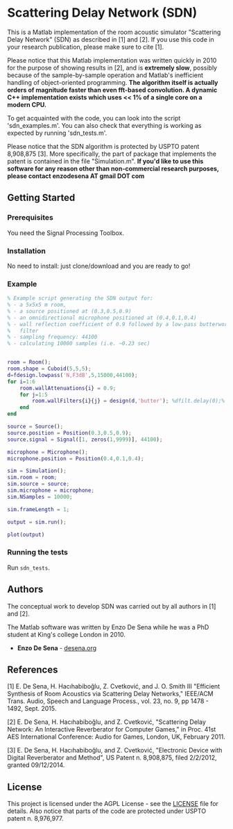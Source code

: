 # Scattering Delay Network (SDN)

This is a Matlab implementation of the room acoustic simulator "Scattering Delay Network" (SDN) as described in [1] and [2]. If you use this code in your research publication, please make sure to cite [1].

Please notice that this Matlab implementation was written quickly in 2010 for the purpose of showing results in [2], and is **extremely slow**, possibly because of the sample-by-sample operation and Matlab's inefficient handling of object-oriented programming. **The algorithm itself is actually orders of magnitude faster than even fft-based convolution. A dynamic C++ implementation exists which uses << 1% of a single core on a modern CPU.**

To get acquainted with the code, you can look into the script 'sdn_examples.m'. You can also check that everything is working as expected by running 'sdn_tests.m'. 

Please notice that the SDN algorithm is protected by USPTO patent 8,908,875 [3]. More specifically, the part of package that implements the patent is contained in the file "Simulation.m". **If you'd like to use this software for any reason other than non-commercial research purposes, please contact enzodesena AT gmail DOT com**



## Getting Started

### Prerequisites 

You need the Signal Processing Toolbox. 

### Installation

No need to install: just clone/download and you are ready to go!

### Example

```matlab
% Example script generating the SDN output for:
% - a 5x5x5 m room,
% - a source positioned at (0.3,0.5,0.9)
% - an omnidirectional microphone positioned at (0.4,0.1,0.4)
% - wall reflection coefficient of 0.9 followed by a low-pass butterworth
%   filter
% - sampling frequency: 44100
% - calculating 10000 samples (i.e. ~0.23 sec)


room = Room();
room.shape = Cuboid(5,5,5);
d=fdesign.lowpass('N,F3dB',5,15000,44100);
for i=1:6
    room.wallAttenuations{i} = 0.9;
    for j=1:5
        room.wallFilters{i}{j} = design(d,'butter'); %dfilt.delay(0);%
    end
end

source = Source();
source.position = Position(0.3,0.5,0.9);
source.signal = Signal([1, zeros(1,9999)], 44100);

microphone = Microphone();
microphone.position = Position(0.4,0.1,0.4);

sim = Simulation();
sim.room = room;
sim.source = source;
sim.microphone = microphone;
sim.NSamples = 10000;

sim.frameLength = 1;

output = sim.run();

plot(output)
```


### Running the tests

Run `sdn_tests`.


## Authors

The conceptual work to develop SDN was carried out by all authors in [1] and [2].

The Matlab software was written by Enzo De Sena while he was a PhD student at King's college London in 2010. 

* **Enzo De Sena** - [desena.org](https://desena.org)

## References

[1] E. De Sena, H. Hacıhabiboğlu, Z. Cvetković, and J. O. Smith III "Efficient Synthesis of Room Acoustics via Scattering Delay Networks," IEEE/ACM Trans. Audio, Speech and Language Process., vol. 23, no. 9, pp 1478 - 1492, Sept. 2015.

[2] E. De Sena, H. Hacıhabiboğlu, and Z. Cvetković, "Scattering Delay Network: An Interactive Reverberator for Computer Games," in Proc. 41st AES International Conference: Audio for Games, London, UK, February 2011.

[3] E. De Sena, H. Hacıhabiboğlu, and Z. Cvetković, "Electronic Device with Digital Reverberator and Method", US Patent n. 8,908,875, filed 2/2/2012, granted 09/12/2014.


## License

This project is licensed under the AGPL License - see the [LICENSE](LICENSE) file for details. Also notice that parts of the code are protected under USPTO patent n. 8,976,977.
